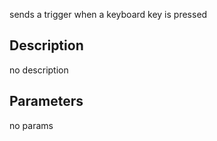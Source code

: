 sends a trigger when a keyboard key is pressed



## Description
no description
## Parameters
no params
